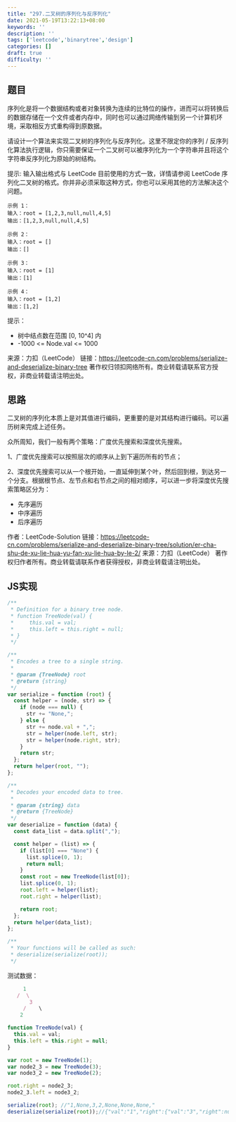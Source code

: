 ```yaml
---
title: "297.二叉树的序列化与反序列化"
date: 2021-05-19T13:22:13+08:00
keywords: ''
description: ''
tags: ['leetcode','binarytree','design']
categories: []
draft: true
difficulty: ''
---
```


## 题目

序列化是将一个数据结构或者对象转换为连续的比特位的操作，进而可以将转换后的数据存储在一个文件或者内存中，同时也可以通过网络传输到另一个计算机环境，采取相反方式重构得到原数据。

请设计一个算法来实现二叉树的序列化与反序列化。这里不限定你的序列 / 反序列化算法执行逻辑，你只需要保证一个二叉树可以被序列化为一个字符串并且将这个字符串反序列化为原始的树结构。

提示: 输入输出格式与 LeetCode 目前使用的方式一致，详情请参阅 LeetCode 序列化二叉树的格式。你并非必须采取这种方式，你也可以采用其他的方法解决这个问题。

```
示例 1：
输入：root = [1,2,3,null,null,4,5]
输出：[1,2,3,null,null,4,5]

示例 2：
输入：root = []
输出：[]

示例 3：
输入：root = [1]
输出：[1]

示例 4：
输入：root = [1,2]
输出：[1,2]
```

提示：

- 树中结点数在范围 [0, 10^4] 内
- -1000 <= Node.val <= 1000

来源：力扣（LeetCode）
链接：https://leetcode-cn.com/problems/serialize-and-deserialize-binary-tree
著作权归领扣网络所有。商业转载请联系官方授权，非商业转载请注明出处。


## 思路 

二叉树的序列化本质上是对其值进行编码，更重要的是对其结构进行编码。可以遍历树来完成上述任务。

众所周知，我们一般有两个策略：广度优先搜索和深度优先搜索。

1、广度优先搜索可以按照层次的顺序从上到下遍历所有的节点；  

2、深度优先搜索可以从一个根开始，一直延伸到某个叶，然后回到根，到达另一个分支。根据根节点、左节点和右节点之间的相对顺序，可以进一步将深度优先搜索策略区分为：

- 先序遍历
- 中序遍历
- 后序遍历

作者：LeetCode-Solution
链接：https://leetcode-cn.com/problems/serialize-and-deserialize-binary-tree/solution/er-cha-shu-de-xu-lie-hua-yu-fan-xu-lie-hua-by-le-2/
来源：力扣（LeetCode）
著作权归作者所有。商业转载请联系作者获得授权，非商业转载请注明出处。

## JS实现

```javascript
/**
 * Definition for a binary tree node.
 * function TreeNode(val) {
 *     this.val = val;
 *     this.left = this.right = null;
 * }
 */

/**
 * Encodes a tree to a single string.
 *
 * @param {TreeNode} root
 * @return {string}
 */
var serialize = function (root) {
  const helper = (node, str) => {
    if (node === null) {
      str += "None,";
    } else {
      str += node.val + ",";
      str = helper(node.left, str);
      str = helper(node.right, str);
    }
    return str;
  };
  return helper(root, "");
};

/**
 * Decodes your encoded data to tree.
 *
 * @param {string} data
 * @return {TreeNode}
 */
var deserialize = function (data) {
  const data_list = data.split(",");

  const helper = (list) => {
    if (list[0] === "None") {
      list.splice(0, 1);
      return null;
    }
    const root = new TreeNode(list[0]);
    list.splice(0, 1);
    root.left = helper(list);
    root.right = helper(list);

    return root;
  };
  return helper(data_list);
};

/**
 * Your functions will be called as such:
 * deserialize(serialize(root));
 */
```


测试数据：

```javascript
     1
   /  \
       3
     /    \
    2  

function TreeNode(val) {
  this.val = val;
  this.left = this.right = null;
}

var root = new TreeNode(1);
var node2_3 = new TreeNode(3);
var node3_2 = new TreeNode(2);

root.right = node2_3;
node2_3.left = node3_2;

serialize(root); //"1,None,3,2,None,None,None,"
deserialize(serialize(root));//{"val":"1","right":{"val":"3","right":null,"left":{"val":"2","right":null,"left":null}},"left":null}
```

